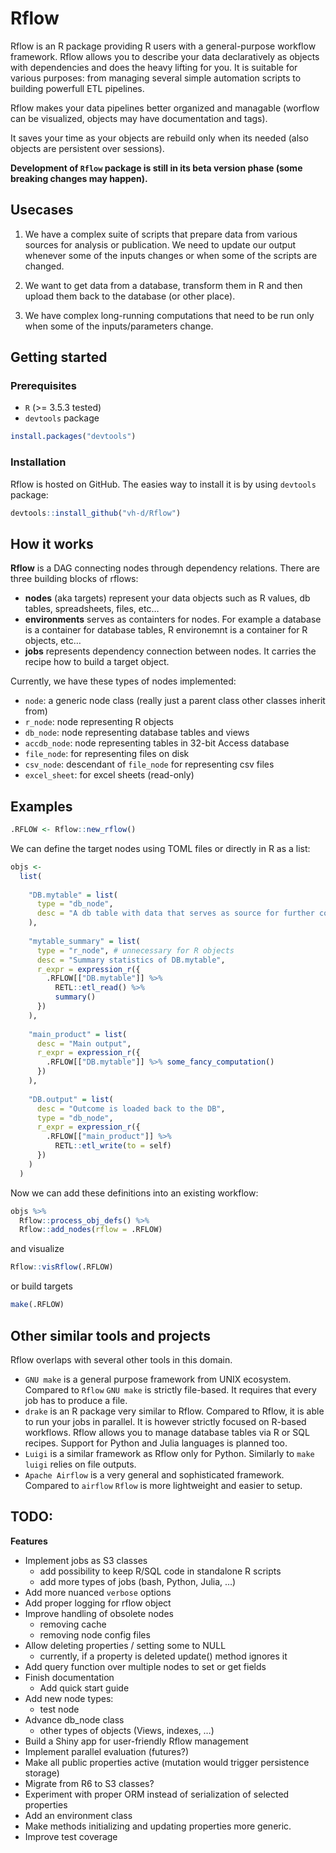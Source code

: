 
<!-- README.md is generated from README.Rmd. Please edit that file -->

# Rflow

Rflow is an R package providing R users with a general-purpose workflow
framework. Rflow allows you to describe your data declaratively as
objects with dependencies and does the heavy lifting for you. It is
suitable for various purposes: from managing several simple automation
scripts to building powerfull ETL pipelines.

Rflow makes your data pipelines better organized and managable (worflow
can be visualized, objects may have documentation and tags).

It saves your time as your objects are rebuild only when its needed
(also objects are persistent over sessions).

**Development of `Rflow` package is still in its beta version phase
(some breaking changes may happen).**

## Usecases

1.  We have a complex suite of scripts that prepare data from various
    sources for analysis or publication. We need to update our output
    whenever some of the inputs changes or when some of the scripts are
    changed.

2.  We want to get data from a database, transform them in R and then
    upload them back to the database (or other place).

3.  We have complex long-running computations that need to be run only
    when some of the inputs/parameters change.

## Getting started

### Prerequisites

  - `R` (\>= 3.5.3 tested)
  - `devtools` package

<!-- end list -->

``` r
install.packages("devtools")
```

### Installation

Rflow is hosted on GitHub. The easies way to install it is by using
`devtools` package:

``` r
devtools::install_github("vh-d/Rflow")
```

## How it works

**Rflow** is a DAG connecting nodes through dependency relations. There
are three building blocks of rflows:

  - **nodes** (aka targets) represent your data objects such as R
    values, db tables, spreadsheets, files, etc…
  - **environments** serves as containters for nodes. For example a
    database is a container for database tables, R environemnt is a
    container for R objects, etc…
  - **jobs** represents dependency connection between nodes. It carries
    the recipe how to build a target object.

Currently, we have these types of nodes implemented:

  - `node`: a generic node class (really just a parent class other
    classes inherit from)
  - `r_node`: node representing R objects
  - `db_node`: node representing database tables and views
  - `accdb_node`: node representing tables in 32-bit Access database
  - `file_node`: for representing files on disk
  - `csv_node`: descendant of `file_node` for representing csv files
  - `excel_sheet`: for excel sheets (read-only)

## Examples

``` r
.RFLOW <- Rflow::new_rflow()
```

We can define the target nodes using TOML files or directly in R as a
list:

``` r
objs <- 
  list(
    
    "DB.mytable" = list(
      type = "db_node",
      desc = "A db table with data that serves as source for further computation"
    ),
    
    "mytable_summary" = list(
      type = "r_node", # unnecessary for R objects
      desc = "Summary statistics of DB.mytable",
      r_expr = expression_r({
        .RFLOW[["DB.mytable"]] %>% 
          RETL::etl_read() %>% 
          summary()
      })
    ),
    
    "main_product" = list(
      desc = "Main output",
      r_expr = expression_r({
        .RFLOW[["DB.mytable"]] %>% some_fancy_computation()
      })
    ),
    
    "DB.output" = list(
      desc = "Outcome is loaded back to the DB",
      type = "db_node",
      r_expr = expression_r({
        .RFLOW[["main_product"]] %>%
          RETL::etl_write(to = self)
      })
    )
  ) 
```

Now we can add these definitions into an existing workflow:

``` r
objs %>% 
  Rflow::process_obj_defs() %>% 
  Rflow::add_nodes(rflow = .RFLOW)
```

and visualize

``` r
Rflow::visRflow(.RFLOW)
```

or build targets

``` r
make(.RFLOW)
```

## Other similar tools and projects

Rflow overlaps with several other tools in this domain.

  - `GNU make` is a general purpose framework from UNIX ecosystem.
    Compared to `Rflow` `GNU make` is strictly file-based. It requires
    that every job has to produce a file.
  - `drake` is an R package very similar to Rflow. Compared to Rflow, it
    is able to run your jobs in parallel. It is however strictly focused
    on R-based workflows. Rflow allows you to manage database tables via
    R or SQL recipes. Support for Python and Julia languages is planned
    too.
  - `Luigi` is a similar framework as Rflow only for Python. Similarly
    to `make` `luigi` relies on file outputs.
  - `Apache Airflow` is a very general and sophisticated framework.
    Compared to `airflow` `Rflow` is more lightweight and easier to
    setup.

## TODO:

**Features**

  - Implement jobs as S3 classes
      - add possibility to keep R/SQL code in standalone R scripts
      - add more types of jobs (bash, Python, Julia, …)
  - Add more nuanced `verbose` options
  - Add proper logging for rflow object
  - Improve handling of obsolete nodes
      - removing cache
      - removing node config files
  - Allow deleting properties / setting some to NULL
      - currently, if a property is deleted update() method ignores it
  - Add query function over multiple nodes to set or get fields
  - Finish documentation
      - Add quick start guide
  - Add new node types:
      - test node
  - Advance db\_node class
      - other types of objects (Views, indexes, …)
  - Build a Shiny app for user-friendly Rflow management
  - Implement parallel evaluation (futures?)
  - Make all public properties active (mutation would trigger
    persistence storage)
  - Migrate from R6 to S3 classes?
  - Experiment with proper ORM instead of serialization of selected
    properties
  - Add an environment class
  - Make methods initializing and updating properties more generic.
  - Improve test coverage
